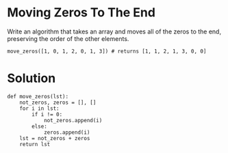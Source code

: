 # Moving Zeros To The End

Write an algorithm that takes an array and moves all of the zeros to the end, preserving the order of the other elements.
```
move_zeros([1, 0, 1, 2, 0, 1, 3]) # returns [1, 1, 2, 1, 3, 0, 0]
```

# Solution
```
def move_zeros(lst):
    not_zeros, zeros = [], []
    for i in lst:
        if i != 0:
            not_zeros.append(i)
        else:
            zeros.append(i)
    lst = not_zeros + zeros        
    return lst        
```